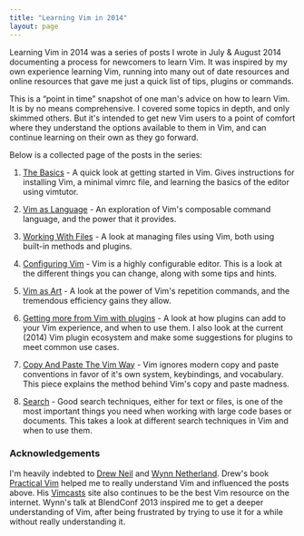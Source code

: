 ```yaml
---
title: "Learning Vim in 2014"
layout: page
---
```



<div class="explanation">
Learning Vim in 2014 was a series of posts I wrote in July & August 2014 documenting a process for newcomers to learn Vim. It was inspired by my own experience learning Vim, running into many out of date resources and online resources that gave me just a quick list of tips, plugins or commands.

This is a “point in time” snapshot of one man's advice on how to learn Vim.  It is by no means comprehensive.  I covered some topics in depth, and only skimmed others.  But it's intended to get new Vim users to a point of comfort where they understand the options available to them in Vim, and can continue learning on their own as they go forward.

Below is a collected page of the posts in the series:
</div>

1. [The Basics](http://benmccormick.org/2014/06/30/learning-vim-in-2014-the-basics/) - A quick look at getting started in Vim.  Gives instructions for installing Vim, a minimal vimrc file, and learning the basics of the editor using vimtutor.

2. [Vim as Language](http://benmccormick.org/2014/07/02/learning-vim-in-2014-vim-as-language/) - An exploration of Vim's composable command language, and the power that it provides.

3. [Working With Files](http://benmccormick.org/2014/07/07/learning-vim-in-2014-working-with-files/) - A look at managing files using Vim, both using built-in methods and plugins.

4. [Configuring Vim](http://benmccormick.org/2014/07/14/learning-vim-in-2014-configuring-vim/) - Vim is a highly configurable editor.  This is a look at the different things you can change, along with some tips and hints.

5. [Vim as Art](http://benmccormick.org/2014/07/16/learning-vim-in-2014-vim-as-art/) - A look at the power of Vim's repetition commands, and the tremendous efficiency gains they allow.

6. [Getting more from Vim with plugins](http://benmccormick.org/2014/07/21/learning-vim-in-2014-getting-more-from-vim-with-plugins/) - A look at how plugins can add to your Vim experience, and when to use them.  I also look at the current (2014) Vim plugin ecosystem and make some suggestions for plugins to meet common use cases.

7. [Copy And Paste The Vim Way](http://benmccormick.org/2014/07/28/learning-vim-in-2014-copy-and-paste-the-vim-way/) - Vim ignores modern copy and paste conventions in favor of it's own system, keybindings, and vocabulary.  This piece explains the method behind Vim's copy and paste madness.

8. [Search](http://benmccormick.org/2014/08/04/learning-vim-in-2014-search/) -  Good search techniques, either for text or files, is one of the most important things you need when working with large code bases or documents.  This takes a look at different search techniques in Vim and when to use them.


### Acknowledgements

I'm heavily indebted to [Drew Neil](https://twitter.com/nelstrom) and [Wynn Netherland](http://wynnnetherland.com/). Drew's book [Practical Vim](http://www.amazon.com/gp/product/1934356980/ref=as_li_tl?ie=UTF8&camp=1789&creative=390957&creativeASIN=1934356980&linkCode=as2&tag=benmccormicko-20&linkId=FE3JFKHYVRYCUOVS) helped me to really understand Vim and influenced the posts above.  His [Vimcasts](http://vimcasts.org/) site also continues to be the best Vim resource on the internet.  Wynn's talk at BlendConf 2013 inspired me to get a deeper understanding of Vim, after being frustrated by trying to use it for a while without really understanding it.
